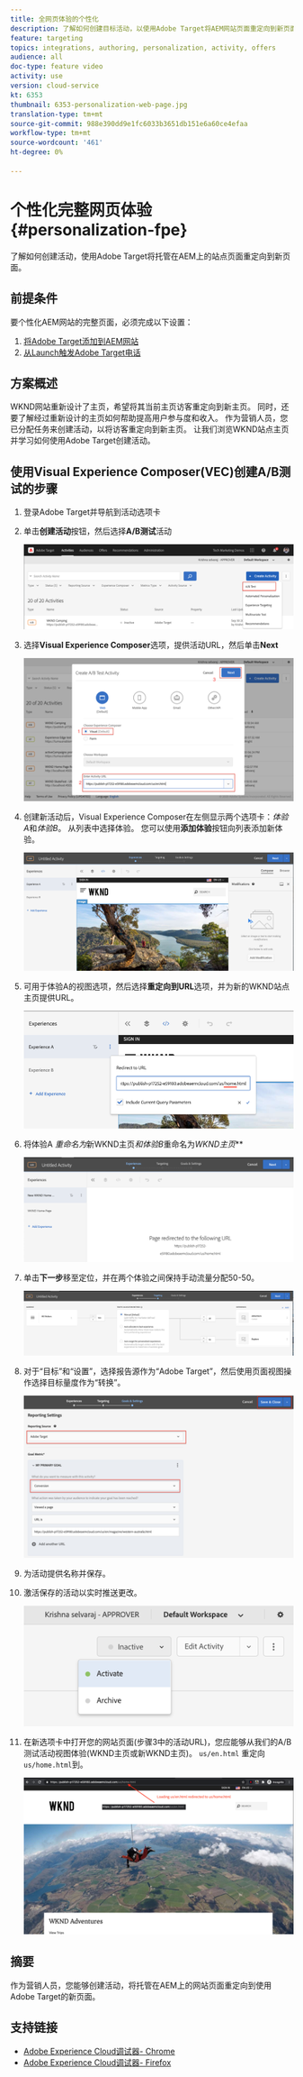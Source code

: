 ```yaml
---
title: 全网页体验的个性化
description: 了解如何创建目标活动，以使用Adobe Target将AEM网站页面重定向到新页面。
feature: targeting
topics: integrations, authoring, personalization, activity, offers
audience: all
doc-type: feature video
activity: use
version: cloud-service
kt: 6353
thumbnail: 6353-personalization-web-page.jpg
translation-type: tm+mt
source-git-commit: 988e390dd9e1fc6033b3651db151e6a60ce4efaa
workflow-type: tm+mt
source-wordcount: '461'
ht-degree: 0%

---
```



# 个性化完整网页体验{#personalization-fpe}

了解如何创建活动，使用Adobe Target将托管在AEM上的站点页面重定向到新页面。

## 前提条件

要个性化AEM网站的完整页面，必须完成以下设置：

1. [将Adobe Target添加到AEM网站](./add-target-launch-extension.md)
1. [从Launch触发Adobe Target电话](./load-and-fire-target.md)

## 方案概述

WKND网站重新设计了主页，希望将其当前主页访客重定向到新主页。 同时，还要了解经过重新设计的主页如何帮助提高用户参与度和收入。 作为营销人员，您已分配任务来创建活动，以将访客重定向到新主页。 让我们浏览WKND站点主页并学习如何使用Adobe Target创建活动。

## 使用Visual Experience Composer(VEC)创建A/B测试的步骤

1. 登录Adobe Target并导航到活动选项卡
1. 单击&#x200B;**创建活动**&#x200B;按钮，然后选择&#x200B;**A/B测试**&#x200B;活动

   ![A/B活动](assets/ab-target-activity.png)

1. 选择&#x200B;**Visual Experience Composer**&#x200B;选项，提供活动URL，然后单击&#x200B;**Next**

   ![活动URL](assets/ab-test-url.png)

1. 创建新活动后，Visual Experience Composer在左侧显示两个选项卡：*体验A*&#x200B;和&#x200B;*体验B*。 从列表中选择体验。 您可以使用&#x200B;**添加体验**&#x200B;按钮向列表添加新体验。

   ![体验选项](assets/experience-options.png)

1. 可用于体验A的视图选项，然后选择&#x200B;**重定向到URL**&#x200B;选项，并为新的WKND站点主页提供URL。

   ![重定向URL](assets/redirect-url.png)

1. 将体验A *重命名为*&#x200B;新WKND主页&#x200B;*和体验B*&#x200B;重命名为&#x200B;*WKND主页***

   ![冒险](assets/new-experiences.png)

1. 单击&#x200B;**下一步**&#x200B;移至定位，并在两个体验之间保持手动流量分配50-50。

   ![定位](assets/targeting.png)

1. 对于“目标”和“设置”，选择报告源作为“Adobe Target”，然后使用页面视图操作选择目标量度作为“转换”。

   ![目标](assets/goals.png)

1. 为活动提供名称并保存。
1. 激活保存的活动以实时推送更改。

   ![目标](assets/activate.png)

1. 在新选项卡中打开您的网站页面(步骤3中的活动URL)，您应能够从我们的A/B测试活动视图体验(WKND主页或新WKND主页)。 `us/en.html` 重定向 `us/home.html`到。

   ![目标](assets/redirect-test.png)

## 摘要

作为营销人员，您能够创建活动，将托管在AEM上的网站页面重定向到使用Adobe Target的新页面。

## 支持链接

* [Adobe Experience Cloud调试器- Chrome](https://chrome.google.com/webstore/detail/adobe-experience-cloud-de/ocdmogmohccmeicdhlhhgepeaijenapj)
* [Adobe Experience Cloud调试器- Firefox](https://addons.mozilla.org/en-US/firefox/addon/adobe-experience-platform-dbg/)


